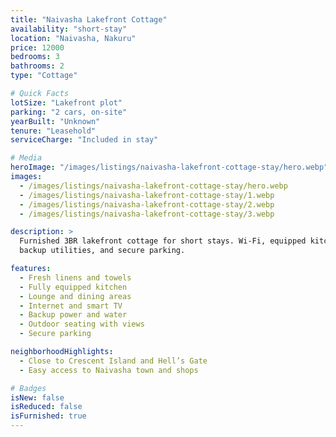 ```yaml
---
title: "Naivasha Lakefront Cottage"
availability: "short-stay"
location: "Naivasha, Nakuru"
price: 12000
bedrooms: 3
bathrooms: 2
type: "Cottage"

# Quick Facts
lotSize: "Lakefront plot"
parking: "2 cars, on-site"
yearBuilt: "Unknown"
tenure: "Leasehold"
serviceCharge: "Included in stay"

# Media
heroImage: "/images/listings/naivasha-lakefront-cottage-stay/hero.webp"
images:
  - /images/listings/naivasha-lakefront-cottage-stay/hero.webp
  - /images/listings/naivasha-lakefront-cottage-stay/1.webp
  - /images/listings/naivasha-lakefront-cottage-stay/2.webp
  - /images/listings/naivasha-lakefront-cottage-stay/3.webp

description: >
  Furnished 3BR lakefront cottage for short stays. Wi-Fi, equipped kitchen, outdoor seating,
  backup utilities, and secure parking.

features:
  - Fresh linens and towels
  - Fully equipped kitchen
  - Lounge and dining areas
  - Internet and smart TV
  - Backup power and water
  - Outdoor seating with views
  - Secure parking

neighborhoodHighlights:
  - Close to Crescent Island and Hell’s Gate
  - Easy access to Naivasha town and shops

# Badges
isNew: false
isReduced: false
isFurnished: true
---
```

